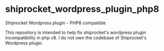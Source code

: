 # shiprocket_wordpress_plugin_php8
Shiprocket Wordpress plugin - PHP8 compatible

This repository is intended to help fix shiprocket's wordpress plugin incompatibility in php v8. I do not own the codebase of Shiprocket's Wordpress plugin.
